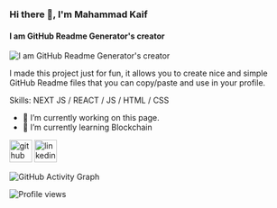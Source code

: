 ### Hi there 👋, I'm Mahammad Kaif
#### I am GitHub Readme Generator's creator
![I am GitHub Readme Generator's creator](https://arturssmirnovs.github.io/github-profile-readme-generator/images/banner.png)

I made this project just for fun, it allows you to create nice and simple GitHub Readme files that you can copy/paste and use in your profile.

Skills: NEXT JS / REACT / JS / HTML / CSS

- 🔭 I’m currently working on this page. 
- 🌱 I’m currently learning Blockchain 


[<img src='https://cdn.jsdelivr.net/npm/simple-icons@3.0.1/icons/github.svg' alt='github' height='40'>](https://github.com/https://github.com/mdkaif21)  [<img src='https://cdn.jsdelivr.net/npm/simple-icons@3.0.1/icons/linkedin.svg' alt='linkedin' height='40'>](https://www.linkedin.com/in/https://www.linkedin.com/in/mahammad-kaif-b3a722241//)  




![GitHub Activity Graph](https://activity-graph.herokuapp.com/graph?username=https://github.com/mdkaif21)  

![Profile views](https://gpvc.arturio.dev/https://github.com/mdkaif21)  
